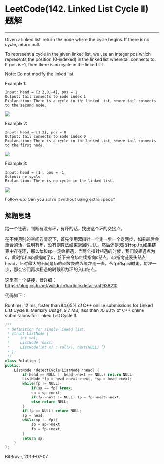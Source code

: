 # LeetCode(142. Linked List Cycle II) 题解
------
Given a linked list, return the node where the cycle begins. If there is no cycle, return null.

To represent a cycle in the given linked list, we use an integer pos which represents the position (0-indexed) in the linked list where tail connects to. If pos is -1, then there is no cycle in the linked list.

Note: Do not modify the linked list.

Example 1:

    Input: head = [3,2,0,-4], pos = 1
    Output: tail connects to node index 1
    Explanation: There is a cycle in the linked list, where tail connects to the second node.
![](https://assets.leetcode.com/uploads/2018/12/07/circularlinkedlist.png)

Example 2:

    Input: head = [1,2], pos = 0
    Output: tail connects to node index 0
    Explanation: There is a cycle in the linked list, where tail connects to the first node.
![](https://assets.leetcode.com/uploads/2018/12/07/circularlinkedlist.png)

Example 3:

    Input: head = [1], pos = -1
    Output: no cycle
    Explanation: There is no cycle in the linked list.

![](https://assets.leetcode.com/uploads/2018/12/07/circularlinkedlist_test3.png)
 

Follow-up:
Can you solve it without using extra space?



## 解题思路

给一个链表。判断有没有环，有环的话，找出这个环的交接点。

在不使用别的空间的情况下，首先使用双指针一个走一步一个走两步，如果最后会重合的话，说明有环，没有则算法结束返回NULL。然后还是双指针sp,fp,如果链表中存在环，那么fp和sp一定会相遇，当两个指针相遇的时候，我们设相遇点为c，此时fp和sp都指向了c，接下来令fp继续指向c结点，sp指向链表头结点head，此时最大的不同是fp的步数变成为每次走一步，令fp和sp同时走，每次一步，那么它们再次相遇的时候即为环的入口结点。

这里有一个链接，很详细：<https://blog.csdn.net/willduan1/article/details/50938210>

代码如下：

Runtime: 12 ms, faster than 84.65% of C++ online submissions for Linked List Cycle II.
Memory Usage: 9.7 MB, less than 70.60% of C++ online submissions for Linked List Cycle II.

```c++
/**
 * Definition for singly-linked list.
 * struct ListNode {
 *     int val;
 *     ListNode *next;
 *     ListNode(int x) : val(x), next(NULL) {}
 * };
 */
class Solution {
public:
    ListNode *detectCycle(ListNode *head) {
        if(head == NULL || head->next == NULL) return NULL;
        ListNode *fp = head->next->next, *sp = head->next;
        while(fp != NULL){
            if(sp == fp) break;
            sp = sp->next;
            if(fp->next != NULL) fp = fp->next->next;
            else return NULL;
        }
        if(fp == NULL) return NULL;
        sp = head;
        while(sp != fp){
            sp = sp->next;
            fp = fp->next;
        }
        return sp;
    }
};
```

BitBrave, 2019-07-07